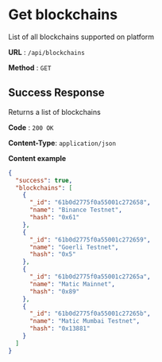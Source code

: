 # Get blockchains

List of all blockchains supported on platform

**URL** : `/api/blockchains`

**Method** : `GET`

## Success Response

Returns a list of blockchains

**Code** : `200 OK`

**Content-Type**: `application/json`

**Content example**

```json
{
  "success": true,
  "blockchains": [
    {
      "_id": "61b0d2775f0a55001c272658",
      "name": "Binance Testnet",
      "hash": "0x61"
    },
    {
      "_id": "61b0d2775f0a55001c272659",
      "name": "Goerli Testnet",
      "hash": "0x5"
    },
    {
      "_id": "61b0d2775f0a55001c27265a",
      "name": "Matic Mainnet",
      "hash": "0x89"
    },
    {
      "_id": "61b0d2775f0a55001c27265b",
      "name": "Matic Mumbai Testnet",
      "hash": "0x13881"
    }
  ]
}
```
